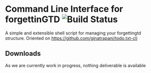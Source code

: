 Command Line Interface for forgettinGTD ![Build Status](https://travis-ci.org/forget-it/forgettinGTD-cli.svg)
================

A simple and extensible shell script for managing your forgettingtd structure. Oriented on https://github.com/ginatrapani/todo.txt-cli

Downloads
---------

As we are currently work in progress, nothing deliverable is available

